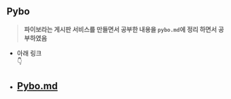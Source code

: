 ## **Pybo**  

> **파이보라는 게시판 서비스를 만들면서 공부한 내용을 ```pybo.md```에 정리 하면서 공부하였음**   

* 아래 링크  
👇  
* ## [Pybo.md](https://github.com/Junho-06/clone-coding/blob/master/Pybo/pybo.md)